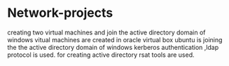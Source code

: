 # Network-projects
creating two virtual machines and join the active directory domain of windows
vitual machines are created in oracle virtual box
ubuntu is joining the the active directory domain of windows
kerberos authentication ,ldap protocol is used.
for creating active directory rsat tools are used.
